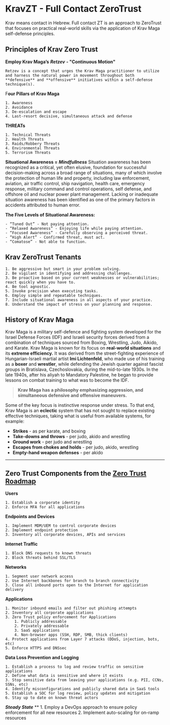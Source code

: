 # KravZT - Full Contact ZeroTrust
Krav means contact in Hebrew. Full contact ZT is an approach to ZeroTrust that focuses on practical real-world skills via the application of Krav Maga self-defense principles.

## Principles of Krav Zero Trust

**Employ Krav Maga’s** ***Retzev*** **- "Continuous Motion"**

    Retzev is a concept that urges the Krav Maga practitioner to utilize and harness the natural power in movement throughout both **defensive** and **offensive** initiatives within a self-defense technique(s).

F**our Pillars of Krav Maga**

    1. Awareness
    2. Avoidance
    3. De-escalation and escape
    4. Last-resort decisive, simultaneous attack and defense

**THREATs**

    1. Technical Threats
    2. Health Threats
    3. Raids/Robbery Threats
    4. Environmental Threats
    5. Terrorism Threats

**Situational Awareness =** ***Mindfullness***
Situation awareness has been recognized as a critical, yet often elusive, foundation for successful decision-making across a broad range of situations, many of which involve the protection of human life and property, including law enforcement, aviation, air traffic control, ship navigation, health care, emergency response, military command and control operations, self defense, and offshore oil and nuclear power plant management. Lacking or inadequate situation awareness has been identified as one of the primary factors in accidents attributed to human error.

**The Five Levels of Situational Awareness:**

    - “Tuned Out” - Not paying attention.
    - “Relaxed Awareness” - Enjoying life while paying attention.
    - “Focused Awareness” - Carefully observing a perceived threat.
    - “High Alert” - Confirmed threat, must act.
    - “Comatose” - Not able to function.


## Krav ZeroTrust Tenants
    1. Be aggressive but smart in your problem solving.
    2. Be vigilant in identifying and addressing challenges.
    3. Be proactive based on your current weaknesses or vulnerabilities; react quickly when you have to.
    4. Be tool agnostic.
    5. Invoke precision when executing tasks.
    6. Employ simple and repeatable techniques.
    7. Include situational awareness in all aspects of your practice.
    8. Understand the impact of stress on your planning and response.


## History of Krav Maga

Krav Maga is a military self-defence and fighting system developed for the Israel Defense Forces (IDF) and Israeli security forces derived from a combination of techniques sourced from Boxing, Wrestling, Judo, Aikido, and Karate. Krav Maga is known for its focus on **real-world situations** and its **extreme efficiency.** It was derived from the street-fighting experience of Hungarian-Israeli martial artist **Imi Lichtenfeld**, who made use of his training as a **boxer** and **wrestler**, while defending the Jewish quarter against fascist groups in Bratislava, Czechoslovakia, during the mid-to-late 1930s. In the late 1940s, after his aliyah to Mandatory Palestine, he began to provide lessons on combat training to what was to become the IDF.


> **Krav Maga has a philosophy emphasizing aggression, and simultaneous defensive and offensive maneuvers.**
>

Some of the key focus is instinctive response under stress. To that end, Krav Maga is an **eclectic** system that has not sought to replace existing effective techniques, taking what is useful from available systems, for example:


- **Strikes** - as per karate, and boxing
- **Take-downs and throws** - per judo, akido and wrestling
- **Ground work** - per judo and wrestling
- **Escapes from chokes and holds** - per judo, akido, wrestling
- **Empty-hand weapon defenses** - per akido


----------
## Zero Trust Components from the [Zero Trust Roadmap](https://zerotrustroadmap.org/)

[](https://zerotrustroadmap.org/)**Users**

    1. Establish a corporate identity
    2. Enforce MFA for all applications

**Endpoints and Devices**

    1. Implement MDM/UEM to control corporate devices
    2. Implement endpoint protection
    3. Inventory all corporate devices, APIs and services

**Internet Traffic**

    1. Block DNS requests to known threats
    2. Block threats behind SSL/TLS

**Networks**

    1. Segment user network access
    2. Use Internet backbones for branch to branch connectivity
    3. Close all inbound ports open to the Internet for application delivery

**Applications**

    1. Monitor inbound emails and filter out phishing attempts
    2. Inventory all corporate applications
    3. Zero Trust policy enforcement for Applications
        1. Publicly addressable
        2. Privately addressable
        3. SaaS applications
        4. Non-browser apps (SSH, RDP, SMB, thick clients)
    4. Protect applications from Layer 7 attacks (DDoS, injection, bots, etc)
    5. Enforce HTTPS and DNSsec

**Data Loss Prevention and Logging**

    1. Establish a process to log and review traffic on sensitive applications
    2. Define what data is sensitive and where it exists
    3. Stop sensitive data from leaving your applications (e.g. PII, CCNs, SSNs, etc)
    4. Identify misconfigurations and publicly shared data in SaaS tools
    5. Establish a SOC for log review, policy updates and mitigation
    6. Stay up to date on known threat actors

***Steady State***
**
    1. Employ a DevOps approach to ensure policy enforcement for all new resources
    2. Implement auto-scaling for on-ramp resources
